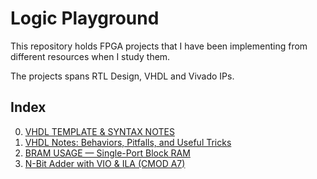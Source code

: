 # Logic Playground

This repository holds FPGA projects that I have been implementing from different resources when I study them.

The projects spans RTL Design, VHDL and Vivado IPs.

## Index
0. [VHDL TEMPLATE & SYNTAX NOTES](p00_vhdl_template/README.md)
1. [VHDL Notes: Behaviors, Pitfalls, and Useful Tricks](p01_vhdl_tricks\README.md)
2. [BRAM USAGE — Single-Port Block RAM](p02_block_ram\README.md)
3. [N-Bit Adder with VIO & ILA (CMOD A7)](p03_adder_vio_ila\README.md)